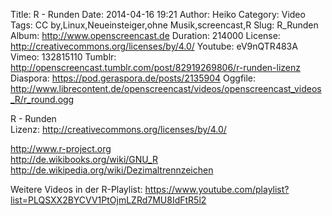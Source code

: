 Title: R - Runden
Date: 2014-04-16 19:21
Author: Heiko
Category: Video
Tags: CC by,Linux,Neueinsteiger,ohne Musik,screencast,R
Slug: R_Runden
Album: http://www.openscreencast.de
Duration: 214000
License: http://creativecommons.org/licenses/by/4.0/
Youtube: eV9nQTR483A
Vimeo: 132815110
Tumblr: http://openscreencast.tumblr.com/post/82919269806/r-runden-lizenz
Diaspora: https://pod.geraspora.de/posts/2135904
Oggfile: http://www.librecontent.de/openscreencast/videos/openscreencast_videos_R/r_round.ogg

R - Runden  
Lizenz: <http://creativecommons.org/licenses/by/4.0/>  
  
<http://www.r-project.org>  
<http://de.wikibooks.org/wiki/GNU_R>  
<http://de.wikipedia.org/wiki/Dezimaltrennzeichen>  
  
Weitere Videos in der R-Playlist:
<https://www.youtube.com/playlist?list=PLQSXX2BYCVV1PtOjmLZRd7MU8IdFtR5l2>  
  


